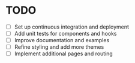 # TODO

- [ ] Set up continuous integration and deployment
- [ ] Add unit tests for components and hooks
- [ ] Improve documentation and examples
- [ ] Refine styling and add more themes
- [ ] Implement additional pages and routing

